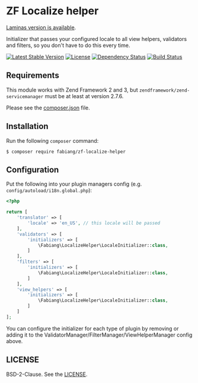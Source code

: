 # ZF Localize helper

[Laminas version is available](https://github.com/fabiang/laminas-localize-helper).

Initializer that passes your configured locale to all view helpers, validators
and filters, so you don't have to do this every time.

[![Latest Stable Version](https://poser.pugx.org/fabiang/zf-localize-helper/version)](https://packagist.org/packages/fabiang/zf-localize-helper)
[![License](https://poser.pugx.org/fabiang/zf-localize-helper/license)](https://packagist.org/packages/fabiang/zf-localize-helper)
[![Dependency Status](https://gemnasium.com/badges/github.com/fabiang/zf-localize-helper.svg)](https://gemnasium.com/github.com/fabiang/zf-localize-helper)
[![Build Status](https://travis-ci.org/fabiang/zf-localize-helper.svg?branch=master)](https://travis-ci.org/fabiang/zf-localize-helper)

## Requirements

This module works with Zend Framework 2 and 3, but
`zendframework/zend-servicemanager` must be at least at version 2.7.6.

Please see the [composer.json](composer.json) file.

## Installation

Run the following `composer` command:

```console
$ composer require fabiang/zf-localize-helper
```

## Configuration

Put the following into your plugin managers config (e.g. `config/autoload/i18n.global.php`):

```php
<?php

return [
    'translator' => [
        'locale' => 'en_US', // this locale will be passed
    ],
    'validators' => [
        'initializers' => [
            \Fabiang\LocalizeHelper\LocaleInitializer::class,
        ]
    ],
    'filters' => [
        'initializers' => [
            \Fabiang\LocalizeHelper\LocaleInitializer::class,
        ]
    ],
    'view_helpers' => [
        'initializers' => [
            \Fabiang\LocalizeHelper\LocaleInitializer::class,
        ]
    ]
];

```

You can configure the initializer for each type of plugin by removing or adding
it to the ValidatorManager/FilterManager/ViewHelperManager config above.


## LICENSE

BSD-2-Clause. See the [LICENSE](LICENSE.md).
